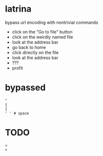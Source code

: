 # latrina
bypass url encoding with nontrivial commands

* click on the "Go to file" button
* click on the weirdly named file
* look at the address bar
* go back to home
* click directly on the file
* look at the address bar
* ???
* profit

# bypassed
```
"
{
}
' ' # space
```

# TODO
```
<
>
```
